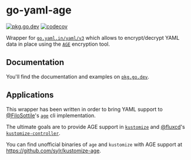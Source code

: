 go-yaml-age
===========

[![pkg.go.dev](https://pkg.go.dev/badge/sylr.dev/yaml/age/v3)](https://pkg.go.dev/sylr.dev/yaml/age/v3)
[![codecov](https://codecov.io/gh/sylr/go-yaml-age/branch/master/graph/badge.svg?token=5WDCMLDFA7)](https://codecov.io/gh/sylr/go-yaml-age)

Wrapper for [`go.yaml.in/yaml/v3`](https://pkg.go.dev/go.yaml.in/yaml/v3) which allows
to encrypt/decrypt YAML data in place using the [`AGE`](https://age-encryption.org/v1) encryption tool.

Documentation
-------------

You'll find the documentation and examples on [`pkg.go.dev`](https://pkg.go.dev/sylr.dev/yaml/age/v3).

Applications
------------

This wrapper has been written in order to bring YAML support to [@FiloSottile](https://github.com/FiloSottile)'s
[`age`](https://github.com/FiloSottile/age) cli implementation.

The ultimate goals are to provide AGE support in [`kustomize`](https://github.com/kubernetes-sigs/kustomize/)
and [@fluxcd](https://github.com/fluxcd)'s [`kustomize-controller`](https://github.com/fluxcd/kustomize-controller).

You can find unofficial binaries of `age` and `kustomize` with AGE support at https://github.com/sylr/kustomize-age.
